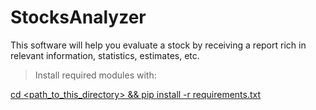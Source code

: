 # StocksAnalyzer

This software will help you evaluate a stock by receiving a report rich in relevant information, statistics, estimates, etc.

> Install required modules with:

[cd <path_to_this_directory> && pip install -r requirements.txt](https://github.com/JakePeralta7/StocksAnalyzer/blob/main/requirements.txt)
